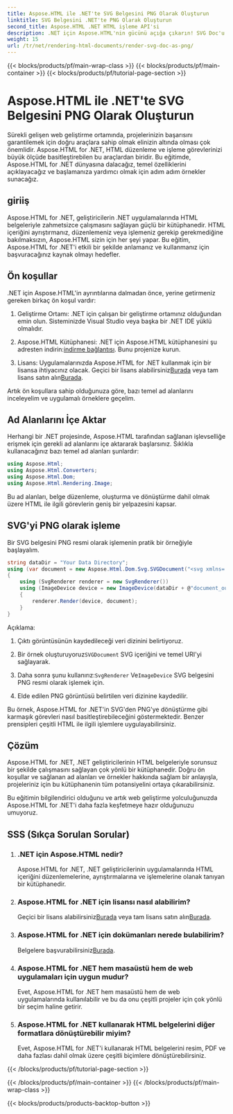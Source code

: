 ```yaml
---
title: Aspose.HTML ile .NET'te SVG Belgesini PNG Olarak Oluşturun
linktitle: SVG Belgesini .NET'te PNG Olarak Oluşturun
second_title: Aspose.HTML .NET HTML işleme API'si
description: .NET için Aspose.HTML'nin gücünü açığa çıkarın! SVG Doc'u zahmetsizce PNG olarak nasıl işleyeceğiniz öğrenin. Adım adım örneklere ve SSS'lere dalın. Hemen başlayın!
weight: 15
url: /tr/net/rendering-html-documents/render-svg-doc-as-png/
---
```


{{< blocks/products/pf/main-wrap-class >}}
{{< blocks/products/pf/main-container >}}
{{< blocks/products/pf/tutorial-page-section >}}

# Aspose.HTML ile .NET'te SVG Belgesini PNG Olarak Oluşturun


Sürekli gelişen web geliştirme ortamında, projelerinizin başarısını garantilemek için doğru araçlara sahip olmak elinizin altında olması çok önemlidir. Aspose.HTML for .NET, HTML düzenleme ve işleme görevlerinizi büyük ölçüde basitleştirebilen bu araçlardan biridir. Bu eğitimde, Aspose.HTML for .NET dünyasına dalacağız, temel özelliklerini açıklayacağız ve başlamanıza yardımcı olmak için adım adım örnekler sunacağız.

## giriiş

Aspose.HTML for .NET, geliştiricilerin .NET uygulamalarında HTML belgeleriyle zahmetsizce çalışmasını sağlayan güçlü bir kütüphanedir. HTML içeriğini ayrıştırmanız, düzenlemeniz veya işlemeniz gerekip gerekmediğine bakılmaksızın, Aspose.HTML sizin için her şeyi yapar. Bu eğitim, Aspose.HTML for .NET'i etkili bir şekilde anlamanız ve kullanmanız için başvuracağınız kaynak olmayı hedefler.

## Ön koşullar

.NET için Aspose.HTML'in ayrıntılarına dalmadan önce, yerine getirmeniz gereken birkaç ön koşul vardır:

1. Geliştirme Ortamı: .NET için çalışan bir geliştirme ortamınız olduğundan emin olun. Sisteminizde Visual Studio veya başka bir .NET IDE yüklü olmalıdır.

2.  Aspose.HTML Kütüphanesi: .NET için Aspose.HTML kütüphanesini şu adresten indirin:[indirme bağlantısı](https://releases.aspose.com/html/net/). Bunu projenize kurun.

3.  Lisans: Uygulamalarınızda Aspose.HTML for .NET kullanmak için bir lisansa ihtiyacınız olacak. Geçici bir lisans alabilirsiniz[Burada](https://purchase.aspose.com/temporary-license/) veya tam lisans satın alın[Burada](https://purchase.aspose.com/buy).

Artık ön koşullara sahip olduğunuza göre, bazı temel ad alanlarını inceleyelim ve uygulamalı örneklere geçelim.

## Ad Alanlarını İçe Aktar

Herhangi bir .NET projesinde, Aspose.HTML tarafından sağlanan işlevselliğe erişmek için gerekli ad alanlarını içe aktararak başlarsınız. Sıklıkla kullanacağınız bazı temel ad alanları şunlardır:

```csharp
using Aspose.Html;
using Aspose.Html.Converters;
using Aspose.Html.Dom;
using Aspose.Html.Rendering.Image;
```

Bu ad alanları, belge düzenleme, oluşturma ve dönüştürme dahil olmak üzere HTML ile ilgili görevlerin geniş bir yelpazesini kapsar.

## SVG'yi PNG olarak işleme

Bir SVG belgesini PNG resmi olarak işlemenin pratik bir örneğiyle başlayalım.

```csharp
string dataDir = "Your Data Directory";
using (var document = new Aspose.Html.Dom.Svg.SVGDocument("<svg xmlns='http://www.w3.org/2000/svg'><daire cx='50' cy='50' r='40'/></svg>", @"c:\work\"))
{
    using (SvgRenderer renderer = new SvgRenderer())
    using (ImageDevice device = new ImageDevice(dataDir + @"document_out.png"))
    {
        renderer.Render(device, document);
    }
}
```

Açıklama:

1. Çıktı görüntüsünün kaydedileceği veri dizinini belirtiyoruz.

2.  Bir örnek oluşturuyoruz`SVGDocument` SVG içeriğini ve temel URI'yi sağlayarak.

3.  Daha sonra şunu kullanırız:`SvgRenderer` Ve`ImageDevice` SVG belgesini PNG resmi olarak işlemek için.

4. Elde edilen PNG görüntüsü belirtilen veri dizinine kaydedilir.

Bu örnek, Aspose.HTML for .NET'in SVG'den PNG'ye dönüştürme gibi karmaşık görevleri nasıl basitleştirebileceğini göstermektedir. Benzer prensipleri çeşitli HTML ile ilgili işlemlere uygulayabilirsiniz.

## Çözüm

Aspose.HTML for .NET, .NET geliştiricilerinin HTML belgeleriyle sorunsuz bir şekilde çalışmasını sağlayan çok yönlü bir kütüphanedir. Doğru ön koşullar ve sağlanan ad alanları ve örnekler hakkında sağlam bir anlayışla, projeleriniz için bu kütüphanenin tüm potansiyelini ortaya çıkarabilirsiniz.

Bu eğitimin bilgilendirici olduğunu ve artık web geliştirme yolculuğunuzda Aspose.HTML for .NET'i daha fazla keşfetmeye hazır olduğunuzu umuyoruz.

## SSS (Sıkça Sorulan Sorular)

1. ### .NET için Aspose.HTML nedir?
   Aspose.HTML for .NET, .NET geliştiricilerinin uygulamalarında HTML içeriğini düzenlemelerine, ayrıştırmalarına ve işlemelerine olanak tanıyan bir kütüphanedir.

2. ### Aspose.HTML for .NET için lisansı nasıl alabilirim?
    Geçici bir lisans alabilirsiniz[Burada](https://purchase.aspose.com/temporary-license/) veya tam lisans satın alın[Burada](https://purchase.aspose.com/buy).

3. ### Aspose.HTML for .NET için dokümanları nerede bulabilirim?
    Belgelere başvurabilirsiniz[Burada](https://reference.aspose.com/html/net/).

4. ### Aspose.HTML for .NET hem masaüstü hem de web uygulamaları için uygun mudur?
   Evet, Aspose.HTML for .NET hem masaüstü hem de web uygulamalarında kullanılabilir ve bu da onu çeşitli projeler için çok yönlü bir seçim haline getirir.

5. ### Aspose.HTML for .NET kullanarak HTML belgelerini diğer formatlara dönüştürebilir miyim?
   Evet, Aspose.HTML for .NET'i kullanarak HTML belgelerini resim, PDF ve daha fazlası dahil olmak üzere çeşitli biçimlere dönüştürebilirsiniz.

{{< /blocks/products/pf/tutorial-page-section >}}

{{< /blocks/products/pf/main-container >}}
{{< /blocks/products/pf/main-wrap-class >}}

{{< blocks/products/products-backtop-button >}}
